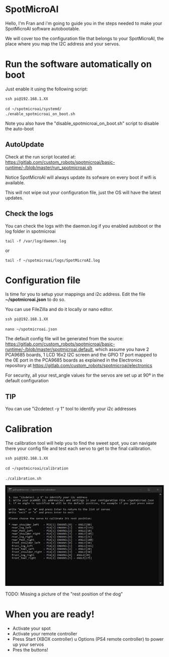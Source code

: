 # SpotMicroAI

Hello, I'm Fran and i'm going to guide you in the steps needed to make your SpotMicroAI software autobootable.

We will cover too the configuration file that belongs to your SpotMicroAI, the place where you map the I2C address and your servos.

# Run the software automatically on boot

Just enable it using the following script:

```
ssh pi@192.168.1.XX

cd ~/spotmicroai/systemd/
./enable_spotmicroai_on_boot.sh
```

Note you also have the "disable_spotmicroai_on_boot.sh" script to disable the auto-boot

## AutoUpdate

Check at the run script located at: https://gitlab.com/custom_robots/spotmicroai/basic-runtime/-/blob/master/run_spotmicroai.sh

Notice SpotMicroAI will always update its sofware on every boot if wifi is available.

This will not wipe out your configuration file, just the OS will have the latest updates.

## Check the logs

You can check the logs with the daemon.log if you enabled autoboot or the log folder in spotmicroai

```
tail -f /var/log/daemon.log
```
or
```
tail -f ~/spotmicroai/logs/SpotMicroAI.log
```

# Configuration file

Is time for you to setup your mappings and i2c address. Edit the file **~/spotmicroai.json** to do so.

You can use FileZilla and do it locally or nano editor.

```
ssh pi@192.168.1.XX

nano ~/spotmicroai.json
```

The default config file will be generated from the source: https://gitlab.com/custom_robots/spotmicroai/basic-runtime/-/blob/master/spotmicroai.default, which assume you have 2 PCA9685 boards, 1 LCD 16x2 I2C screen and the GPIO 17 port mapped to the 0E port in the PCA9685 boards as explained in the Electronics repository at https://gitlab.com/custom_robots/spotmicroai/electronics

For security, all your rest_angle values for the servos are set up at 90º in the default configuration

## TIP

You can use "i2cdetect -y 1" tool to identify your i2c addresses



# Calibration

The calibration tool will help you to find the sweet spot, you can navigate there your config file and test each servo to get to the final calibration.

```
ssh pi@192.168.1.XX

cd ~/spotmicroai/calibration

./calibration.sh
```

![calibration-tool](calibration-tool.JPG)


TODO: Missing a picture of the "rest position of the dog"

# When you are ready!

* Activate your spot
* Activate your remote controller
* Press Start (XBOX controller) u Options (PS4 remote controller) to power up your servos
* Pres the buttons!

